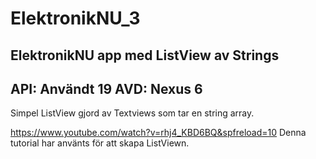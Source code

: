# ElektronikNU_3
ElektronikNU app med ListView av Strings
------------------------
API: Användt 19
AVD: Nexus 6
------------------------


Simpel ListView gjord av Textviews som tar en string array.

https://www.youtube.com/watch?v=rhj4_KBD6BQ&spfreload=10
Denna tutorial har använts för att skapa ListViewn.


